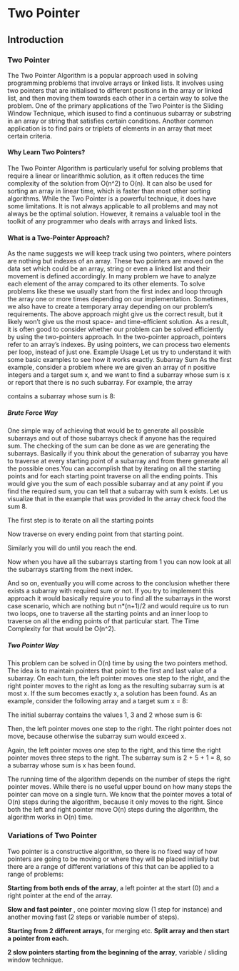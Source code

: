 # Two Pointer

## Introduction

### Two Pointer

The Two Pointer Algorithm is a popular approach used in solving programming problems that involve arrays or linked lists. It involves using two pointers that are initialised to different positions in the array or linked list, and then moving them towards each other in a certain way to solve the problem.
One of the primary applications of the Two Pointer is the Sliding Window Technique, which isused to find a continuous subarray or substring in an array or string that satisfies certain conditions. Another common application is to find pairs or triplets of elements in an array that meet certain criteria.

#### Why Learn Two Pointers?
The Two Pointer Algorithm is particularly useful for solving problems that require a linear or linearithmic solution, as it often reduces the time complexity of the solution from O(n^2) to O(n). It can also be used for sorting an array in linear time, which is faster than most other sorting algorithms.
While the Two Pointer is a powerful technique, it does have some limitations. It is not always applicable to all problems and may not always be the optimal solution. However, it remains a valuable tool in the toolkit of any programmer who deals with arrays and linked lists.

#### What is a Two-Pointer Approach?
As the name suggests we will keep track using two pointers, where pointers are nothing but indexes of an array. These two pointers are moved on the data set which could be an array, string or even a linked list and their movement is defined accordingly. In many problem we have to analyze each element of the array compared to its other elements.
To solve problems like these we usually start from the first index and loop through the array one or more times depending on our implementation. Sometimes, we also have to create a temporary array depending on our problem’s requirements.
The above approach might give us the correct result, but it likely won’t give us the most space- and time-efficient solution.
As a result, it is often good to consider whether our problem can be solved efficiently by using the two-pointers approach.
In the two-pointer approach, pointers refer to an array’s indexes. By using pointers, we can process two elements per loop, instead of just one.
Example Usage
Let us try to understand it with some basic examples to see how it works exactly.
Subarray Sum
As the first example, consider a problem where we are given an array of n positive integers and a target sum x, and we want to find a subarray whose sum is x or report that there is no such subarray.
For example, the array

contains a subarray whose sum is 8:
##### Brute Force Way
One simple way of achieving that would be to generate all possible subarrays and out of those subarrays check if anyone has the required sum. The checking of the sum can be done as we are generating the subarrays. Basically if you think about the generation of subarray you have to traverse at every starting point of a subarray and from there generate all the possible ones.You can accomplish that by iterating on all the starting points and for each starting point traverse on all the ending points. This would give you the sum of each possible subarray and at any point if you find the required sum, you can tell that a subarray with sum k exists.
Let us visualize that in the example that was provided
In the array check food the sum 8.

The first step is to iterate on all the starting points

Now traverse on every ending point from that starting point.

Similarly you will do until you reach the end.

Now when you have all the subarrays starting from 1 you can now look at all the subarrays starting from the next index.

And so on, eventually you will come across to the conclusion whether there exists a subarray with required sum or not. If you try to implement this approach it would basically require you to find all the subarrays in the worst case scenario, which are nothing but n*(n+1)/2 and would require us to run two loops, one to traverse all the starting points and an inner loop to traverse on all the ending points of that particular start. The Time Complexity for that would be O(n^2).
##### Two Pointer Way
This problem can be solved in O(n) time by using the two pointers method. The idea is to maintain pointers that point to the first and last value of a subarray. On each turn, the left pointer moves one step to the right, and the right pointer moves to the right as long as the resulting subarray sum is at most x. If the sum becomes exactly x, a solution has been found.
As an example, consider the following array and a target sum x = 8:

The initial subarray contains the values 1, 3 and 2 whose sum is 6:

Then, the left pointer moves one step to the right. The right pointer does not move, because otherwise the subarray sum would exceed x.

Again, the left pointer moves one step to the right, and this time the right pointer moves three steps to the right. The subarray sum is 2 + 5 + 1 = 8, so a subarray whose sum is x has been found.

The running time of the algorithm depends on the number of steps the right pointer moves. While there is no useful upper bound on how many steps the pointer can move on a single turn. We know that the pointer moves a total of O(n) steps during the algorithm, because it only moves to the right. Since both the left and right pointer move O(n) steps during the algorithm, the algorithm works in O(n) time.
### Variations of Two Pointer
Two pointer is a constructive algorithm, so there is no fixed way of how pointers are going to be moving or where they will be placed initially but there are a range of different variations of this that can be applied to a range of problems:

**__Starting from both ends of the array__**, a left pointer at the start (0) and a right pointer at the end of the array.

**__Slow and fast pointer__** , one pointer moving slow (1 step for instance) and another moving fast (2 steps or variable number of steps).

**__Starting from 2 different arrays__**, for merging etc.
**__Split array and then start a pointer from each.__**

**__2 slow pointers starting from the beginning of the array__**, variable / sliding window technique.